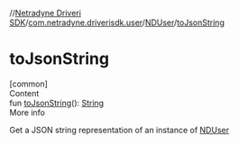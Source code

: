 //[Netradyne Driveri SDK](../../index.md)/[com.netradyne.driverisdk.user](../index.md)/[NDUser](index.md)/[toJsonString](to-json-string.md)



# toJsonString  
[common]  
Content  
fun [toJsonString](to-json-string.md)(): [String](https://kotlinlang.org/api/latest/jvm/stdlib/kotlin/-string/index.html)  
More info  


Get a JSON string representation of an instance of [NDUser](index.md)

  




